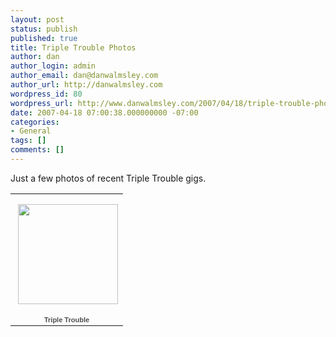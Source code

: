 ```yaml
---
layout: post
status: publish
published: true
title: Triple Trouble Photos
author: dan
author_login: admin
author_email: dan@danwalmsley.com
author_url: http://danwalmsley.com
wordpress_id: 80
wordpress_url: http://www.danwalmsley.com/2007/04/18/triple-trouble-photos/
date: 2007-04-18 07:00:38.000000000 -07:00
categories:
- General
tags: []
comments: []
---
```

Just a few photos of recent Triple Trouble gigs.

<table style="width:194px;"><tr><td align="center" style="height:194px;background:url(http://picasaweb.google.com/f/img/transparent_album_background.gif) no-repeat left"><a href="http://picasaweb.google.com/goldsounds/TripleTrouble"><img src="http://lh5.google.com/image/goldsounds/RiYiBwzoCpE/AAAAAAAAARM/JZVcLPkLTD4/s160-c/TripleTrouble.jpg" width="160" height="160" style="margin:1px 0 0 4px;"></a></td></tr><tr><td style="text-align:center;font-family:arial,sans-serif;font-size:11px"><a href="http://picasaweb.google.com/goldsounds/TripleTrouble" style="color:#4D4D4D;font-weight:bold;text-decoration:none;">Triple Trouble</a></td></tr></table>
